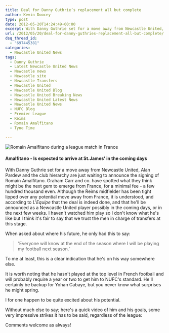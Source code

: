 ```yaml
---
title: Deal for Danny Guthrie’s replacement all but complete
author: Kevin Doocey
type: post
date: 2012-05-20T14:24:49+00:00
excerpt: With Danny Guthrie set for a move away from Newcastle United, Alan Pardew and the club hierarchy are just waiting to announce the signing of Romain Amalfitano..
url: /2012/05/20/deal-for-danny-guthries-replacement-all-but-complete/
dsq_thread_id:
  - "697445381"
categories:
  - Newcastle United News
tags:
  - Danny Guthrie
  - Latest Newcastle United News
  - Newcastle news
  - Newcastle site
  - Newcastle Transfers
  - Newcastle United
  - Newcastle United Blog
  - Newcastle United Breaking News
  - Newcastle United Latest News
  - Newcastle United News
  - NUFC Blog
  - Premier League
  - Reims
  - Romain Amalfitano
  - Tyne Time

---
```

![Romain Amalfitano during a league match in France](http://www.tynetime.com/wp-content/uploads/2012/05/Romain-Amalfitano-Newcastle.jpg "Romain-Amalfitano-Newcastle")

#### Amalfitano - Is expected to arrive at St.James' in the coming days

With Danny Guthrie set for a move away from Newcastle United, Alan Pardew and the club hierarchy are just waiting to announce the signing of Romain Amalfitano. Graham Carr and co. have spotted what they think might be the next gem to emerge from France, for a minimal fee - a few hundred thousand even. Although the Reims midfielder has been tight lipped over any potential move away from France, it is understood, and according to _L'Equipe_ that the deal is indeed done, and that he'll be announced as a Newcastle United player possibly in the coming days, or in the next few weeks. I haven't watched him play so I don't know what he's like but I think it's fair to say that we trust the men in charge of transfers at this stage.

When asked about where his future, he only had this to say:

> 'Everyone will know at the end of the season where I will be playing my football next season.'

To me at least, this is a clear indication that he's on his way somewhere else.

It is worth noting that he hasn't played at the top level in French football and will probably require a year or two to get him to NUFC's standard. He'll certainly be backup for Yohan Cabaye, but you never know what surprises he might spring.

I for one happen to be quite excited about his potential.

Without much else to say; here's a quick video of him and his goals, some very impressive strikes it has to be said, regardless of the league:

Comments welcome as always!

